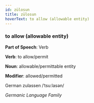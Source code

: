```yaml
---
id: zülosun
title: zülosun
hoverText: to allow (allowable entity)
---
```


### to allow (allowable entity)

**Part of Speech**: Verb

**Verb**: to allow/permit

**Noun**: allowable/permittable entity

**Modifier**: allowed/permitted

German zulassen /ˈtsuːlasən/

*Germanic Language Family*